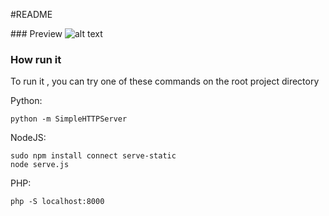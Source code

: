 #README

### Preview
![alt text](https://github.com/blacknash/photosticker/raw/master/demo.gif "Demo")

### How run it 

To run it , you can try one of these commands on the root project directory


Python:

	python -m SimpleHTTPServer
	
NodeJS:

	sudo npm install connect serve-static
	node serve.js
	

PHP:

	php -S localhost:8000
	


